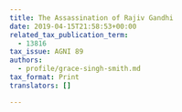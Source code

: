 ```yaml
---
title: The Assassination of Rajiv Gandhi
date: 2019-04-15T21:58:53+00:00
related_tax_publication_term:
  - 13816
tax_issue: AGNI 89
authors:
  - profile/grace-singh-smith.md
tax_format: Print
translators: []

---
```

